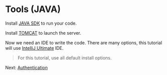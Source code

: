 # Tools (JAVA)

Install [JAVA SDK](http://www.oracle.com/technetwork/java/javase/downloads/jdk8-downloads-2133151.html) to run your code. 

Install [TOMCAT](https://tomcat.apache.org/download-80.cgi) to launch the server. 

Now we need an IDE to write the code. There are many options, this tutorial will use [IntelliJ Ultimate](https://www.jetbrains.com/idea/) IDE.

> For this tutorial, use all default install options.

Next: [Authentication](oauth/)